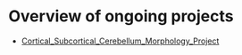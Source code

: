 # Overview of ongoing projects

- [Cortical_Subcortical_Cerebellum_Morphology_Project](./Cortical_Subcortical_Cerebellum_Morphology_Project.md)
